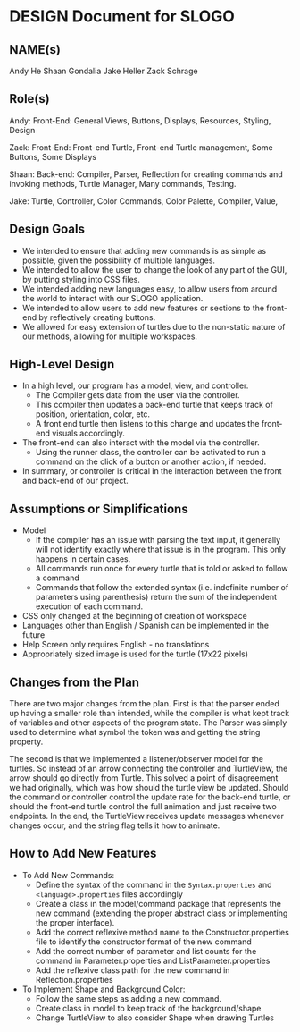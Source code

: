 # DESIGN Document for SLOGO

## NAME(s)

Andy He Shaan Gondalia Jake Heller Zack Schrage

## Role(s)

Andy: Front-End: General Views, Buttons, Displays, Resources, Styling, Design

Zack: Front-End: Front-end Turtle, Front-end Turtle management, Some Buttons, Some Displays

Shaan: Back-end: Compiler, Parser, Reflection for creating commands and invoking methods, Turtle
Manager, Many commands, Testing.

Jake: Turtle, Controller, Color Commands, Color Palette, Compiler, Value,

## Design Goals

* We intended to ensure that adding new commands is as simple as possible, given the possibility of
  multiple languages.
* We intended to allow the user to change the look of any part of the GUI, by putting styling into
  CSS files.
* We intended adding new languages easy, to allow users from around the world to interact with our
  SLOGO application.
* We intended to allow users to add new features or sections to the front-end by reflectively
  creating buttons.
* We allowed for easy extension of turtles due to the non-static nature of our methods, allowing for
  multiple workspaces.

## High-Level Design

* In a high level, our program has a model, view, and controller.
    * The Compiler gets data from the user via the controller.
    * This compiler then updates a back-end turtle that keeps track of position, orientation, color,
      etc.
    * A front end turtle then listens to this change and updates the front-end visuals accordingly.
* The front-end can also interact with the model via the controller.
    * Using the runner class, the controller can be activated to run a command on the click of a
      button or another action, if needed.
* In summary, or controller is critical in the interaction between the front and back-end of our
  project.

## Assumptions or Simplifications

- Model
  - If the compiler has an issue with parsing the text input, it generally will not identify
    exactly where that issue is in the program. This only happens in certain cases.
  - All commands run once for every turtle that is told or asked to follow a command
  - Commands that follow the extended syntax (i.e. indefinite number of parameters using
    parenthesis) return the sum of the independent execution of each command.
- CSS only changed at the beginning of creation of workspace
- Languages other than English / Spanish can be implemented in the future
- Help Screen only requires English - no translations
- Appropriately sized image is used for the turtle (17x22 pixels)

## Changes from the Plan

There are two major changes from the plan. First is that
the parser ended up having a smaller role than intended, while the compiler
is what kept track of variables and other aspects of the program state. The Parser was simply
used to determine what symbol the token was and getting the string property.

The second is that we implemented a listener/observer model for the turtles. So instead of an 
arrow connecting the controller and TurtleView, the arrow should go directly from Turtle. This 
solved a point of disagreement we had originally, which was how should the turtle view be updated.
Should the command or controller control the update rate for the back-end turtle, or should the front-end
turtle control the full animation and just receive two endpoints. In the end, the TurtleView receives
update messages whenever changes occur, and the string flag tells it how to animate.

## How to Add New Features

* To Add New Commands:
  * Define the syntax of the command in the ```Syntax.properties``` and ```<language>.properties``` files
    accordingly
  * Create a class in the model/command package that represents the new command (extending the proper
    abstract class or implementing the proper interface).
  * Add the correct reflexive method name to the Constructor.properties file to identify the
    constructor format of the new command
  * Add the correct number of parameter and list counts for the command in Parameter.properties and
    ListParameter.properties
  * Add the reflexive class path for the new command in Reflection.properties
* To Implement Shape and Background Color:
  * Follow the same steps as adding a new command. 
  * Create class in model to keep track of the background/shape
  * Change TurtleView to also consider Shape when drawing Turtles